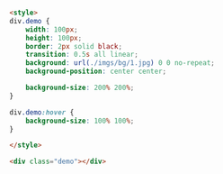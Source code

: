 <style>
.markdown-section iframe[data-id="0"],
.markdown-section iframe[data-id="1"],
.markdown-section iframe[data-id="2"] {
    height: 120px;
}
</style>

[](../_iframe/前端实验室/背景-0.html ':include data-id=0')

<!-- run -->
```html

<style>
div.demo {
	width: 100px;
	height: 100px;
	border: 2px solid black;
	transition: 0.5s all linear;
	background: url(./imgs/bg/1.jpg) 0 0 no-repeat;
	background-position: center center;

	background-size: 200% 200%;
}

div.demo:hover {
	background-size: 100% 100%;
}

</style>

<div class="demo"></div>
```

